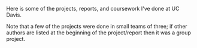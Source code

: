 Here is some of the projects, reports, and coursework I've done at UC Davis. 

Note that a few of the projects were done in small teams of three; if other authors are listed at the beginning of the project/report then it was a group project. 
